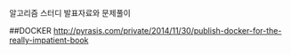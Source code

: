 알고리즘 스터디 발표자료와 문제풀이

##DOCKER
http://pyrasis.com/private/2014/11/30/publish-docker-for-the-really-impatient-book
